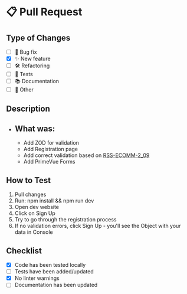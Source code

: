# 📋 Pull Request

## Type of Changes

-   [ ] 🐛 Bug fix
-   [x] ✨ New feature
-   [ ] 🛠 Refactoring
-   [ ] 🧪 Tests
-   [ ] 📚 Documentation
-   [ ] 🚀 Other

## Description

-   ## What was:
    - Add ZOD for validation
    - Add Registration page
    - Add correct validation based on [RSS-ECOMM-2_09](https://github.com/rolling-scopes-school/tasks/blob/master/tasks/eCommerce-Application/Sprints/Sprint2/RSS-ECOMM-2_09.md)
    - Add PrimeVue Forms


## How to Test

1. Pull changes
2. Run: npm install && npm run dev
3. Open dev website
4. Click on Sign Up
5. Try to go through the registration process
6. If no validation errors, click Sign Up - you'll see the Object with your data in Console

## Checklist

-   [x] Code has been tested locally
-   [ ] Tests have been added/updated
-   [x] No linter warnings
-   [ ] Documentation has been updated
